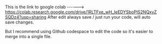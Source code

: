 This is the link to google colab ------> https://colab.research.google.com/drive/1RLTFxe_wH_IeEDYSboPIS2NQxyZSQDz4?usp=sharing
After edit always save / just run your code, will auto save changes.

But I recommend using Github codespace to edit the code so it's easier to merge into a single file. 



